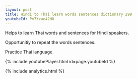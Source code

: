 ```yaml
---
layout: post
title: Hindi to Thai learn words sentences dictionary 299 
youtubeId: Pv7Xzae42H8
---
```

 
 
Helps to learn Thai words and sentences for Hindi speakers.

Opportunitiy to repeat the words sentences. 

Practice Thai language. 
 
{% include youtubePlayer.html id=page.youtubeId %}
 
 
{% include analytics.html %}